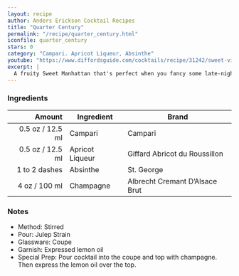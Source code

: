```yaml
---
layout: recipe
author: Anders Erickson Cocktail Recipes
title: "Quarter Century"
permalink: "/recipe/quarter_century.html"
iconfile: quarter_century
stars: 0
category: "Campari. Apricot Liqueur, Absinthe"
youtube: "https://www.diffordsguide.com/cocktails/recipe/31242/sweet-virginia"
excerpt: |
  A fruity Sweet Manhattan that's perfect when you fancy some late-night spirited fruitiness. Eponymously named after the Rolling Stone's song, this is a riff on the classic Eastern Sin.
---
```


### Ingredients

|           Amount | Ingredient      | Brand                          |
| ---------------: | --------------- | ------------------------------ |
| 0.5 oz / 12.5 ml | Campari         | Campari                        |
| 0.5 oz / 12.5 ml | Apricot Liqueur | Giffard Abricot du Roussillon  |
|    1 to 2 dashes | Absinthe        | St. George                     |
|    4 oz / 100 ml | Champagne       | Albrecht Cremant D’Alsace Brut |

### Notes

- Method: Stirred
- Pour: Julep Strain
- Glassware: Coupe
- Garnish: Expressed lemon oil
- Special Prep: Pour cocktail into the coupe and top with champagne. Then express the lemon oil over the top.
